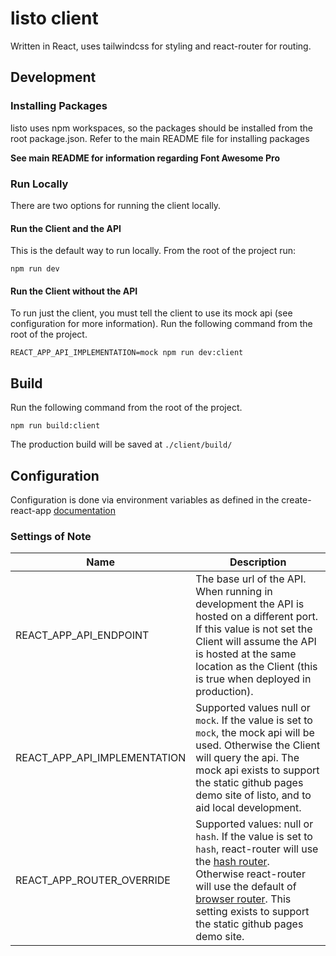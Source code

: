 # listo client

Written in React, uses tailwindcss for styling and react-router for routing.

## Development

### Installing Packages

listo uses npm workspaces, so the packages should be installed from the root package.json. Refer to the main README file for installing packages

**See main README for information regarding Font Awesome Pro**


### Run Locally

There are two options for running the client locally.

#### Run the Client and the API

This is the default way to run locally. From the root of the project run: 

```
npm run dev
```

#### Run the Client without the API

To run just the client, you must tell the client to use its mock api (see configuration for more information). Run the following command from the root of the project.
```
REACT_APP_API_IMPLEMENTATION=mock npm run dev:client
```

## Build 

Run the following command from the root of the project.

```
npm run build:client
```

The production build will be saved at `./client/build/`


## Configuration

Configuration is done via environment variables as defined in the create-react-app [documentation](https://create-react-app.dev/docs/adding-custom-environment-variables/)

### Settings of Note
| Name      | Description |
| ----------- | ----------- |
| REACT_APP_API_ENDPOINT      | The base url of the API. When running in development the API is hosted on a different port. If this value is not set the Client will assume the API is hosted at the same location as the Client (this is true when deployed in production).     | 
| REACT_APP_API_IMPLEMENTATION   | Supported values null or `mock`. If the value is set to `mock`, the mock api will be used. Otherwise the Client will query the api. The mock api exists to support the static github pages demo site of listo, and to aid local development.     |
| REACT_APP_ROUTER_OVERRIDE | Supported values: null or `hash`. If the value is set to `hash`, react-router will use the [hash router](https://reactrouter.com/en/6.4.3/router-components/hash-router). Otherwise react-router will use the default of [browser router](https://reactrouter.com/en/6.4.3/router-components/browser-router). This setting exists to support the static github pages demo site. |
